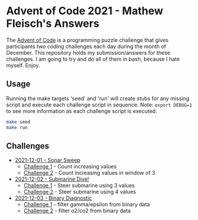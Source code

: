 # Advent of Code 2021 - Mathew Fleisch's Answers

The [Advent of Code](https://adventofcode.com/) is a programming puzzle challenge that gives participants two coding challenges each day during the month of December. This repository holds my submission/answers for these challenges. I am going to try and do all of them in bash, because I hate myself. Enjoy.

## Usage

Running the make targets 'seed' and 'run' will create stubs for any missing script and execute each challenge script in sequence. Note: `export DEBUG=1` to see more information as each challenge script is executed.

```bash
make seed
make run
```

## Challenges

 - [2021-12-01 - Sonar Sweep](01)
    - [Challenge 1](01/challenge1.sh) - Count increasing values
    - [Challenge 2](01/challenge2.sh) - Count increasing values in window of 3
 - [2021-12-02 - Submarine Dive!](02)
    - [Challenge 1](02/challenge1.sh) - Steer submarine using 3 values
    - [Challenge 2](02/challenge2.sh) - Steer submarine using 4 values
 - [2021-12-03 - Binary Diagnostic](02)
    - [Challenge 1](02/challenge1.sh) - filter gamma/epsilon from binary data
    - [Challenge 2](02/challenge2.sh) - filter o2/co2 from binary data